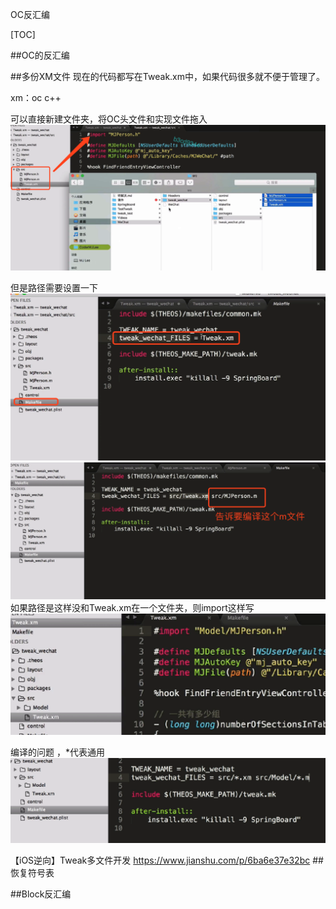 OC反汇编

[TOC]

##OC的反汇编


##多份XM文件
现在的代码都写在Tweak.xm中，如果代码很多就不便于管理了。

xm：oc c++

可以直接新建文件夹，将OC头文件和实现文件拖入
![](media/15704332719859/1396632-28cf1503f8df9fa9.png)

但是路径需要设置一下
![](media/15704332719859/1396632-81755bcc96792886.png)
![](media/15704332719859/1396632-b49c3d3f3d6cbd70.png)
如果路径是这样没和Tweak.xm在一个文件夹，则import这样写
![](media/15704332719859/1396632-32f88ea3951ab15c.png)

编译的问题 ，*代表通用
![](media/15704332719859/1396632-e02317d7981ac0a0.png)


【iOS逆向】Tweak多文件开发
https://www.jianshu.com/p/6ba6e37e32bc
##恢复符号表


##Block反汇编

